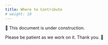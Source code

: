 ```yaml
---
title: Where to Contribute
# weight: 10
---
```


🚧 This document is under construction.

Please be patient as we work on it. Thank you. 🫶